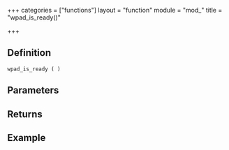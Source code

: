 +++
categories = ["functions"]
layout = "function"
module = "mod_"
title = "wpad_is_ready()"

+++

## Definition

    wpad_is_ready ( )

## Parameters

## Returns

## Example
